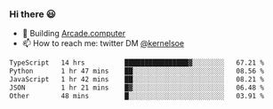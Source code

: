 ### Hi there 😃

- 🔨 Building [Arcade.computer](https://arcade.computer)
- 📫 How to reach me: twitter DM [@kernelsoe](https://twitter.com/kernelsoe)

<!--START_SECTION:waka-->

```txt
TypeScript   14 hrs          ████████████████▓░░░░░░░░   67.21 %
Python       1 hr 47 mins    ██░░░░░░░░░░░░░░░░░░░░░░░   08.56 %
JavaScript   1 hr 42 mins    ██░░░░░░░░░░░░░░░░░░░░░░░   08.21 %
JSON         1 hr 21 mins    █▓░░░░░░░░░░░░░░░░░░░░░░░   06.48 %
Other        48 mins         █░░░░░░░░░░░░░░░░░░░░░░░░   03.91 %
```

<!--END_SECTION:waka-->
